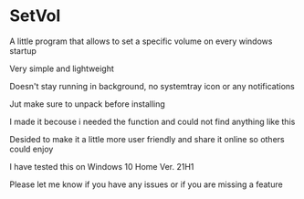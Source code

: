 # SetVol
A little program that allows to set a specific volume on every windows startup

Very simple and lightweight

Doesn't stay running in background, no systemtray icon or any notifications

Jut make sure to unpack before installing

I made it becouse i needed the function and could not find anything like this

Desided to make it a little more user friendly and share it online so others could enjoy



I have tested this on Windows 10 Home Ver. 21H1


Please let me know if you have any issues or if you are missing a feature

